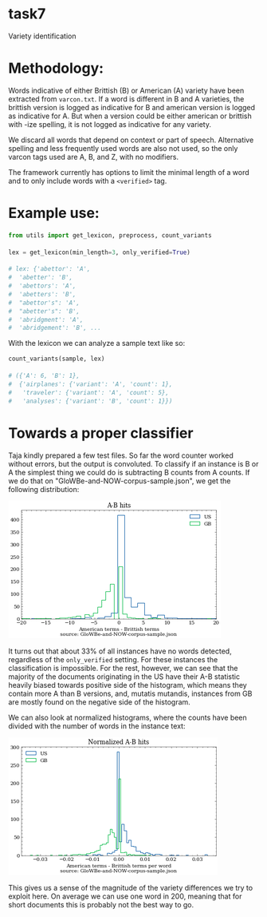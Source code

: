 # task7
Variety identification

# Methodology:

Words indicative of either Brittish (B) or American (A) variety have been extracted from `varcon.txt`. If a word is different in B and A varieties, the brittish version is logged as indicative for B and american version is logged as indicative for A. But when a version could be either american or brittish with -ize spelling, it is not logged as indicative for any variety.

We discard all words that depend on context or part of speech. Alternative spelling and less frequently used words are also not used, so the only varcon tags used are A, B, and Z,  with no modifiers.

The framework currently has options to limit the minimal length of a word and to only include words with a `<verified>` tag.

# Example use:

```python
from utils import get_lexicon, preprocess, count_variants

lex = get_lexicon(min_length=3, only_verified=True)

# lex: {'abettor': 'A',
#  'abetter': 'B',
#  'abettors': 'A',
#  'abetters': 'B',
#  "abettor's": 'A',
#  "abetter's": 'B',
#  'abridgment': 'A',
#  'abridgement': 'B', ...

```

With the lexicon we can analyze a sample text like so:

```python
count_variants(sample, lex)

# ({'A': 6, 'B': 1},
#  {'airplanes': {'variant': 'A', 'count': 1},
#   'traveler': {'variant': 'A', 'count': 5},
#   'analyses': {'variant': 'B', 'count': 1}})

```

# Towards a proper classifier

Taja kindly prepared a few test files. So far the word counter worked without errors, but the output is convoluted. To classify if an instance is B or A the simplest thing we could do is subtracting B counts from A counts. If we do that on "GloWBe-and-NOW-corpus-sample.json", we get the following distribution:

![](images/A-B.png)

It turns out that about 33% of all instances have no words detected, regardless of the `only_verified` setting. For these instances the classification is impossible. For the rest, however, we can see that the majority of the documents originating in the US have their A-B statistic heavily biased towards positive side of the histogram, which means they contain more A than B versions, and, mutatis mutandis, instances from GB are mostly found on the negative side of the histogram.

We can also look at normalized histograms, where the counts have been divided with the number of words in the instance text:

![](images/A-B_normalized.png)

This gives us a sense of the magnitude of the variety differences we try to exploit here. On average we can use one word in 200, meaning that for short documents this is probably not the best way to go.